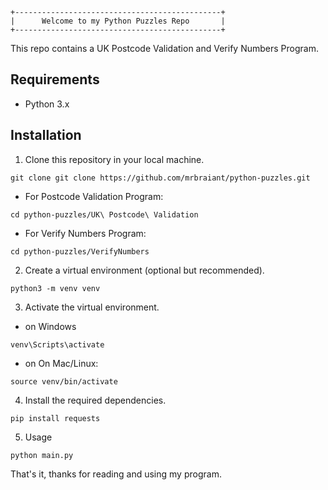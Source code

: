 ```
+----------------------------------------------+
|      Welcome to my Python Puzzles Repo       |
+----------------------------------------------+
```

This repo contains a UK Postcode Validation and Verify Numbers Program.

## Requirements

- Python 3.x

## Installation

1. Clone this repository in your local machine.

```
git clone git clone https://github.com/mrbraiant/python-puzzles.git
```

- For Postcode Validation Program:

```
cd python-puzzles/UK\ Postcode\ Validation
```

- For Verify Numbers Program:

```
cd python-puzzles/VerifyNumbers
```

2. Create a virtual environment (optional but recommended).

```
python3 -m venv venv
```

3. Activate the virtual environment.

- on Windows

```
venv\Scripts\activate
```

- on On Mac/Linux:

```
source venv/bin/activate
```

4. Install the required dependencies.

```
pip install requests
```

5. Usage

```
python main.py
```

That's it, thanks for reading and using my program.
